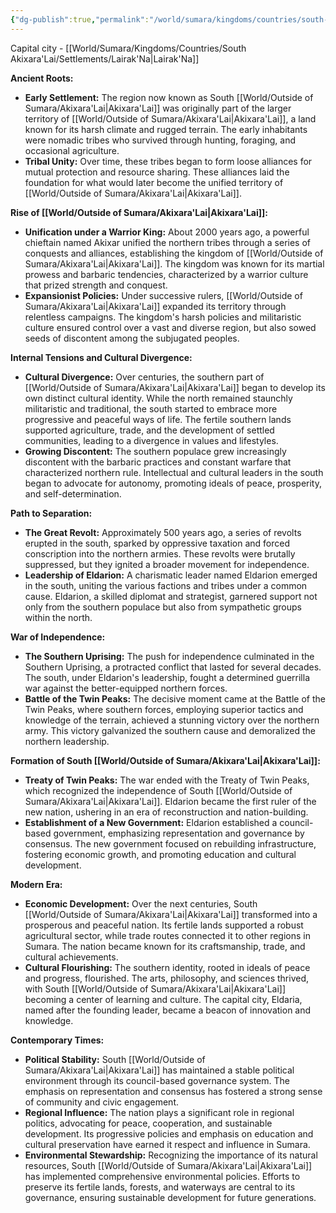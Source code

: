 ```yaml
---
{"dg-publish":true,"permalink":"/world/sumara/kingdoms/countries/south-akixara-lai/south-akixara-lai/"}
---
```


Capital city - [[World/Sumara/Kingdoms/Countries/South Akixara'Lai/Settlements/Lairak'Na\|Lairak'Na]]

**Ancient Roots:**

- **Early Settlement:** The region now known as South [[World/Outside of Sumara/Akixara'Lai\|Akixara'Lai]] was originally part of the larger territory of [[World/Outside of Sumara/Akixara'Lai\|Akixara'Lai]], a land known for its harsh climate and rugged terrain. The early inhabitants were nomadic tribes who survived through hunting, foraging, and occasional agriculture.
- **Tribal Unity:** Over time, these tribes began to form loose alliances for mutual protection and resource sharing. These alliances laid the foundation for what would later become the unified territory of [[World/Outside of Sumara/Akixara'Lai\|Akixara'Lai]].

**Rise of [[World/Outside of Sumara/Akixara'Lai\|Akixara'Lai]]:**

- **Unification under a Warrior King:** About 2000 years ago, a powerful chieftain named Akixar unified the northern tribes through a series of conquests and alliances, establishing the kingdom of [[World/Outside of Sumara/Akixara'Lai\|Akixara'Lai]]. The kingdom was known for its martial prowess and barbaric tendencies, characterized by a warrior culture that prized strength and conquest.
- **Expansionist Policies:** Under successive rulers, [[World/Outside of Sumara/Akixara'Lai\|Akixara'Lai]] expanded its territory through relentless campaigns. The kingdom's harsh policies and militaristic culture ensured control over a vast and diverse region, but also sowed seeds of discontent among the subjugated peoples.

**Internal Tensions and Cultural Divergence:**

- **Cultural Divergence:** Over centuries, the southern part of [[World/Outside of Sumara/Akixara'Lai\|Akixara'Lai]] began to develop its own distinct cultural identity. While the north remained staunchly militaristic and traditional, the south started to embrace more progressive and peaceful ways of life. The fertile southern lands supported agriculture, trade, and the development of settled communities, leading to a divergence in values and lifestyles.
- **Growing Discontent:** The southern populace grew increasingly discontent with the barbaric practices and constant warfare that characterized northern rule. Intellectual and cultural leaders in the south began to advocate for autonomy, promoting ideals of peace, prosperity, and self-determination.

**Path to Separation:**

- **The Great Revolt:** Approximately 500 years ago, a series of revolts erupted in the south, sparked by oppressive taxation and forced conscription into the northern armies. These revolts were brutally suppressed, but they ignited a broader movement for independence.
- **Leadership of Eldarion:** A charismatic leader named Eldarion emerged in the south, uniting the various factions and tribes under a common cause. Eldarion, a skilled diplomat and strategist, garnered support not only from the southern populace but also from sympathetic groups within the north.

**War of Independence:**

- **The Southern Uprising:** The push for independence culminated in the Southern Uprising, a protracted conflict that lasted for several decades. The south, under Eldarion's leadership, fought a determined guerrilla war against the better-equipped northern forces.
- **Battle of the Twin Peaks:** The decisive moment came at the Battle of the Twin Peaks, where southern forces, employing superior tactics and knowledge of the terrain, achieved a stunning victory over the northern army. This victory galvanized the southern cause and demoralized the northern leadership.

**Formation of South [[World/Outside of Sumara/Akixara'Lai\|Akixara'Lai]]:**

- **Treaty of Twin Peaks:** The war ended with the Treaty of Twin Peaks, which recognized the independence of South [[World/Outside of Sumara/Akixara'Lai\|Akixara'Lai]]. Eldarion became the first ruler of the new nation, ushering in an era of reconstruction and nation-building.
- **Establishment of a New Government:** Eldarion established a council-based government, emphasizing representation and governance by consensus. The new government focused on rebuilding infrastructure, fostering economic growth, and promoting education and cultural development.

**Modern Era:**

- **Economic Development:** Over the next centuries, South [[World/Outside of Sumara/Akixara'Lai\|Akixara'Lai]] transformed into a prosperous and peaceful nation. Its fertile lands supported a robust agricultural sector, while trade routes connected it to other regions in Sumara. The nation became known for its craftsmanship, trade, and cultural achievements.
- **Cultural Flourishing:** The southern identity, rooted in ideals of peace and progress, flourished. The arts, philosophy, and sciences thrived, with South [[World/Outside of Sumara/Akixara'Lai\|Akixara'Lai]] becoming a center of learning and culture. The capital city, Eldaria, named after the founding leader, became a beacon of innovation and knowledge.

**Contemporary Times:**

- **Political Stability:** South [[World/Outside of Sumara/Akixara'Lai\|Akixara'Lai]] has maintained a stable political environment through its council-based governance system. The emphasis on representation and consensus has fostered a strong sense of community and civic engagement.
- **Regional Influence:** The nation plays a significant role in regional politics, advocating for peace, cooperation, and sustainable development. Its progressive policies and emphasis on education and cultural preservation have earned it respect and influence in Sumara.
- **Environmental Stewardship:** Recognizing the importance of its natural resources, South [[World/Outside of Sumara/Akixara'Lai\|Akixara'Lai]] has implemented comprehensive environmental policies. Efforts to preserve its fertile lands, forests, and waterways are central to its governance, ensuring sustainable development for future generations.